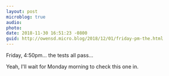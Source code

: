 ```yaml
---
layout: post
microblog: true
audio: 
photo: 
date: 2018-11-30 16:51:23 -0800
guid: http://owensd.micro.blog/2018/12/01/friday-pm-the.html
---
```

Friday, 4:50pm... the tests all pass...

Yeah, I'll wait for Monday morning to check this one in. 
